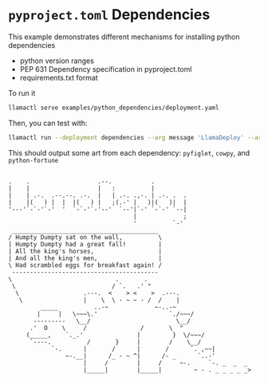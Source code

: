 # `pyproject.toml` Dependencies

This example demonstrates different mechanisms for installing python dependencies

- python version ranges
- PEP 631 Dependency specification in pyproject.toml
- requirements.txt format


To run it

```sh
llamactl serve examples/python_dependencies/deployment.yaml
```

Then, you can test with:

```sh
llamactl run --deployment dependencies --arg message 'LlamaDeploy' --arg font swan
```

This should output some art from each dependency: `pyfiglet`, `cowpy`, and `python-fortune`
```

.    .                   .--.           .
|    |                   |   :          |
|    | .-.  .--.--. .-.  |   | .-. .,-. | .-. .  .
|    |(   ) |  |  |(   ) |   ;(.-' |   )|(   )|  |
'---'`-`-'`-'  '  `-`-'`-'--'  `--'|`-' `-`-' `--|
                                   |             ;
                                   '          `-'
 _________________________________________
/ Humpty Dumpty sat on the wall,          \
| Humpty Dumpty had a great fall!         |
| All the king's horses,                  |
| And all the king's men,                 |
\ Had scrambled eggs for breakfast again! /
 -----------------------------------------
\                             .       .
 \                           / `.   .' "
  \                  .---.  <    > <    >  .---.
   \                 |    \  \ - ~ ~ - /  /    |
         _____          ..-~             ~-..-~
        |     |   \~~~\.'                    `./~~~/
       ---------   \__/                        \__/
      .'  O    \     /               /       \  "
     (_____,    `._.'               |         }  \/~~~/
      `----.          /       }     |        /    \__/
            `-.      |       /      |       /      `. ,~~|
                ~-.__|      /_ - ~ ^|      /- _      `..-'
                     |     /        |     /     ~-.     `-. _  _  _
                     |_____|        |_____|         ~ - . _ _ _ _ _>
```
